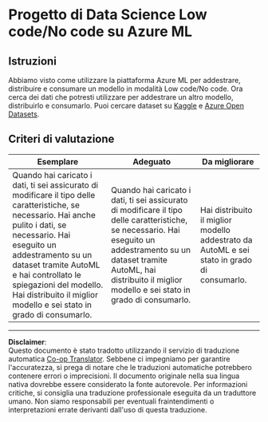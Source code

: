 <!--
CO_OP_TRANSLATOR_METADATA:
{
  "original_hash": "8fdc4a5fd9bc27a8d2ebef995dfbf73f",
  "translation_date": "2025-08-28T10:40:16+00:00",
  "source_file": "5-Data-Science-In-Cloud/18-Low-Code/assignment.md",
  "language_code": "it"
}
-->
# Progetto di Data Science Low code/No code su Azure ML

## Istruzioni

Abbiamo visto come utilizzare la piattaforma Azure ML per addestrare, distribuire e consumare un modello in modalità Low code/No code. Ora cerca dei dati che potresti utilizzare per addestrare un altro modello, distribuirlo e consumarlo. Puoi cercare dataset su [Kaggle](https://kaggle.com) e [Azure Open Datasets](https://azure.microsoft.com/services/open-datasets/catalog?WT.mc_id=academic-77958-bethanycheum&ocid=AID3041109).

## Criteri di valutazione

| Esemplare | Adeguato | Da migliorare |
|-----------|----------|---------------|
|Quando hai caricato i dati, ti sei assicurato di modificare il tipo delle caratteristiche, se necessario. Hai anche pulito i dati, se necessario. Hai eseguito un addestramento su un dataset tramite AutoML e hai controllato le spiegazioni del modello. Hai distribuito il miglior modello e sei stato in grado di consumarlo. | Quando hai caricato i dati, ti sei assicurato di modificare il tipo delle caratteristiche, se necessario. Hai eseguito un addestramento su un dataset tramite AutoML, hai distribuito il miglior modello e sei stato in grado di consumarlo. | Hai distribuito il miglior modello addestrato da AutoML e sei stato in grado di consumarlo. |

---

**Disclaimer**:  
Questo documento è stato tradotto utilizzando il servizio di traduzione automatica [Co-op Translator](https://github.com/Azure/co-op-translator). Sebbene ci impegniamo per garantire l'accuratezza, si prega di notare che le traduzioni automatiche potrebbero contenere errori o imprecisioni. Il documento originale nella sua lingua nativa dovrebbe essere considerato la fonte autorevole. Per informazioni critiche, si consiglia una traduzione professionale eseguita da un traduttore umano. Non siamo responsabili per eventuali fraintendimenti o interpretazioni errate derivanti dall'uso di questa traduzione.